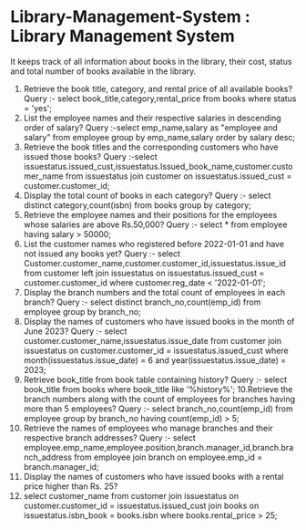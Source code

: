# Library-Management-System : Library Management System
It keeps track of all information about books in the library, their cost, status and total number of books available in the library.
1. Retrieve the book title, category, and rental price of all available books?
Query :- select book_title,category,rental_price from books where status = 'yes';
3. List the employee names and their respective salaries in descending order of salary?
Query :-select emp_name,salary as "employee and salary" from employee group by emp_name,salary order by salary desc; 
5. Retrieve the book titles and the corresponding customers who have issued those books?
Query :-select issuestatus.issued_cust,issuestatus.Issued_book_name,customer.customer_name from issuestatus join customer on
issuestatus.issued_cust = customer.customer_id;
7. Display the total count of books in each category?
Query :- select distinct category,count(isbn) from books group by category; 
9. Retrieve the employee names and their positions for the employees whose salaries are above Rs.50,000?
Query :- select * from employee having salary > 50000; 
11. List the customer names who registered before 2022-01-01 and have not issued any books yet?
Query :- select Customer.customer_name,customer.customer_id,issuestatus.issue_id from customer left join 
issuestatus on issuestatus.issued_cust = customer.customer_id where customer.reg_date < '2022-01-01';
13. Display the branch numbers and the total count of employees in each branch?
Query :- select distinct branch_no,count(emp_id) from employee group by branch_no;
15. Display the names of customers who have issued books in the month of June 2023?
Query :- select customer.customer_name,issuestatus.issue_date from customer join issuestatus on 
customer.customer_id = issuestatus.issued_cust where 
month(issuestatus.issue_date) = 6 and
year(issuestatus.issue_date) = 2023;
17. Retrieve book_title from book table containing history?
Query :- select book_title from books where  book_title like '%history%'; 
10.Retrieve the branch numbers along with the count of employees for branches having more than 5 employees?
Query :- select branch_no,count(emp_id) from employee group by branch_no having count(emp_id) > 5;
19. Retrieve the names of employees who manage branches and their respective branch addresses?
Query :- select employee.emp_name,employee.position,branch.manager_id,branch.branch_address from employee join branch on
employee.emp_id = branch.manager_id;
21.  Display the names of customers who have issued books with a rental price higher than Rs. 25?
22.  select customer_name from customer join issuestatus on customer.customer_id = issuestatus.issued_cust join books on
issuestatus.isbn_book = books.isbn where books.rental_price > 25;
